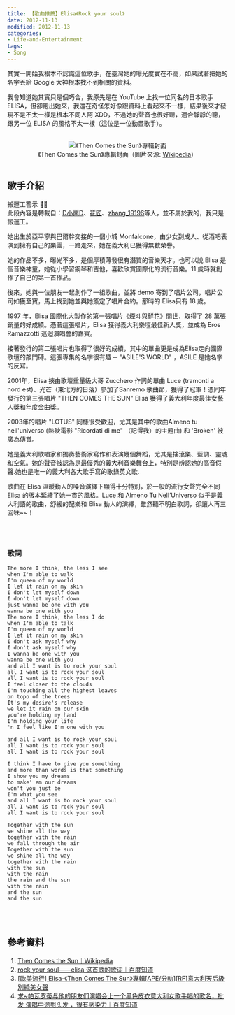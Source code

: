```yaml
---
title: 【歌曲推薦】Elisa《Rock your soul》
date: 2012-11-13
modified: 2012-11-13
categories:
- Life-and-Entertainment 
tags:
- Song
--- 
```

 
其實一開始我根本不認識這位歌手，在臺灣她的曝光度實在不高，如果試著把她的名字丟給 Google 大神根本找不到相關的資料。

我會知道她其實只是個巧合，我原先是在 YouTube 上找一位同名的日本歌手 ELISA，但卻跑出她來，我還在奇怪怎好像跟資料上看起來不一樣，結果後來才發現不是不太一樣是根本不同人阿 XDD，不過她的聲音也很好聽，適合靜靜的聽，跟另一位 ELISA 的風格不太一樣（這位是一位動畫歌手）。

<!--more-->
<br>

<center> <img src="https://imgur.com/thdMrqs
.jpg" alt="《Then Comes the Sun》專輯封面"></center>
<center class="imgtext">《Then Comes the Sun》專輯封面（圖片來源: <a href="https://en.wikipedia.org/wiki/Then_Comes_the_Sun" class="imgtext">Wikipedia</a>）</center>
<br>


## 歌手介紹

<div class="alert warning">
<div class="head">搬運工警示 👩‍💻</div>
此段內容是轉載自：<a href="http://zhidao.baidu.com/question/63113904.html">D小南D</a>、<a href="http://www.zasv.com/thread-123988-1-1.html">花匠</a>、<a href="https://zhidao.baidu.com/question/214254472.html">zhang_19196</a>等人，並不屬於我的，我只是搬運工。
</div>



她出生於亞平寧與巴爾幹交接的一個小城 Monfalcone，由少女到成人、從酒吧表演到擁有自己的樂團，一路走來，她在義大利已獲得無數榮譽。

她的作品不多，曝光不多，是個厚積薄發很有潛質的音樂天才。也可以說 Elisa 是個音樂神童，她從小學習鋼琴和吉他，喜歡欣賞國際化的流行音樂。11 歲時就創作了自己的第一首作品。 

後來，她與一位朋友一起創作了一組歌曲，並將 demo 寄到了唱片公司，唱片公司如獲至寶，馬上找到她並與她簽定了唱片合約。那時的 Elisa只有 18 歲。

1997 年，Elisa 國際化大製作的第一張唱片《煙斗與鮮花》問世，取得了 28 萬張銷量的好成績。憑著這張唱片，Elisa 獲得義大利樂壇最佳新人獎，並成為 Eros Ramazzotti 巡迴演唱會的嘉賓。

接著發行的第二張唱片也取得了很好的成績，其中的單曲更是成為Elisa走向國際歌壇的敲門磚。這張專集的名字很有趣 ─ "ASILE'S WORLD" ，ASILE 是她名字的反寫。

2001年，Elisa 挾由歌壇重量級大哥 Zucchero 作詞的單曲 Luce (tramonti a nord est)、光芒（東北方的日落）參加了Sanremo 歌曲節，獲得了冠軍！憑同年發行的第三張唱片 "THEN COMES THE SUN" Elisa 獲得了義大利年度最佳女藝人獎和年度金曲獎。 

2003年的唱片 "LOTUS" 同樣很受歡迎，尤其是其中的歌曲Almeno tu nell'universo (熱映電影 "Ricordati di me" （記得我）的主題曲) 和 'Broken' 被廣為傳賞。

她是義大利歌唱家和獨奏藝術家寫作和表演幾個舞蹈，尤其是搖滾樂、藍調、靈魂和空氣。她的聲音被認為是最優秀的義大利音樂舞台上，特別是辨認她的高音假聲.她也是唯一的義大利各大歌手寫的歌錄英文歌.

歌曲在 Elisa 溫暖動人的嗓音演繹下顯得十分特別，於一般的流行女聲完全不同 Elisa 的版本延續了她一貫的風格。Luce 和 Almeno Tu Nell’Universo 似乎是義大利語的歌曲，舒緩的配樂和 Elisa 動人的演繹，雖然聽不明白歌詞，卻讓人再三回味~~！

<br><br>

### 歌詞

```
The more I think, the less I see
when I'm able to walk 
I'm queen of my world 
I let it rain on my skin
I don't let myself down
I don't let myself down
just wanna be one with you
wanna be one with you
The more I think, the less I do
when I'm able to talk
I'm queen of my world
I let it rain on my skin
I don't ask myself why
I don't ask myself why
I wanna be one with you
wanna be one with you
and all I want is to rock your soul
all I want is to rock your soul
all I want is to rock your soul  
I feel closer to the clouds
I'm touching all the highest leaves
on topo of the trees
It's my desire's release
we let it rain on our skin
you're holding my hand
I'm holding your life
'n I feel like I'm one with you

and all I want is to rock your soul
all I want is to rock your soul
all I want is to rock your soul

I think I have to give you something
and more than words is that something 
I show you my dreams
to make' em our dreams
won't you just be
I'm what you see
and all I want is to rock your soul
all I want is to rock your soul
all I want is to rock your soul

Together with the sun
we shine all the way
together with the rain
we fall through the air
Together with the sun
we shine all the way
together with the rain
with the sun
with the rain
the rain and the sun
with the rain
and the sun
and the sun 
```

<br><br> 

## 參考資料 
1. [Then Comes the Sun｜Wikipedia](https://en.wikipedia.org/wiki/Then_Comes_the_Sun)
2. [rock your soul——elisa 这首歌的歌词｜百度知道](http://zhidao.baidu.com/question/63113904.html) 
3. [[歐美流行] Elisa-《Then Comes The Sun》專輯[APE/分軌][RF]意大利天后級別純美女聲](http://www.zasv.com/thread-123988-1-1.html)
4. [求~帕瓦罗蒂与他的朋友们演唱会上一个黑色皮衣意大利女歌手唱的歌名，批发 演唱中途甩头发 ，很有感染力｜百度知道](https://zhidao.baidu.com/question/214254472.html)
